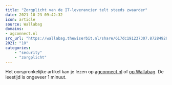 ```yaml
---
title: "Zorgplicht van de IT-leverancier telt steeds zwaarder"
date: 2021-10-23 09:42:32
icon: article
source: Wallabag
domains:
- agconnect.nl
src_url: "https://wallabag.thewiserbit.nl/share/617dc191237307.87284929"
2021: "10"
categories:
    - "security"
    - "zorgplicht"
---
```

Het oorspronkelijke artikel kan je lezen op [agconnect.nl](https://www.agconnect.nl/artikel/zorgplicht-van-de-it-leverancier-telt-steeds-zwaarder) of [op Wallabag](https://wallabag.thewiserbit.nl/share/617dc191237307.87284929). De leestijd is ongeveer 1 minuut.
